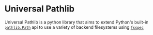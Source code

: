 Universal Pathlib
==================

Universal Pathlib is a python library that aims to extend Python's built-in [`pathlib.Path`](https://docs.python.org/3/library/pathlib.html) api to use a variety of backend filesystems using [`fsspec`](https://filesystem-spec.readthedocs.io/en/latest/intro.html)

